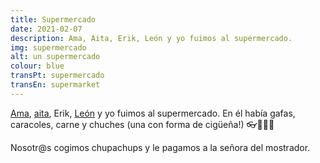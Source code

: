```yaml
---
title: Supermercado
date: 2021-02-07
description: Ama, Aita, Erik, León y yo fuimos al supermercado.
img: supermercado
alt: un supermercado
colour: blue
transPt: supermercado
transEn: supermarket
---
```


[Ama](https://es.glosbe.com/eu/es/ama), [aita](https://es.glosbe.com/eu/es/aita), Erik, [León](/es/orejas-sucias) y yo fuimos al supermercado. En él había gafas, caracoles, carne y chuches (una con forma de cigüeña!) 👓🐌🥩🍭

Nosotr@s cogimos chupachups y le pagamos a la señora del mostrador.